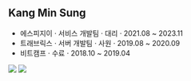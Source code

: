 ## Kang Min Sung
- 에스피지이 · 서비스 개발팀 · 대리 · 2021.08 ~ 2023.11
- 트래브릭스 · 서버 개발팀 · 사원 · 2019.08 ~ 2020.09
- 비트캠프 · 수료 · 2018.10 ~ 2019.04
<div>
  <img src="https://img.shields.io/badge/spring-000000?style=for-the-badge&logo=spring&logoColor=white">
  <img src="https://img.shields.io/badge/springboot-000000?style=for-the-badge&logo=springboot&logoColor=white">
</div>
